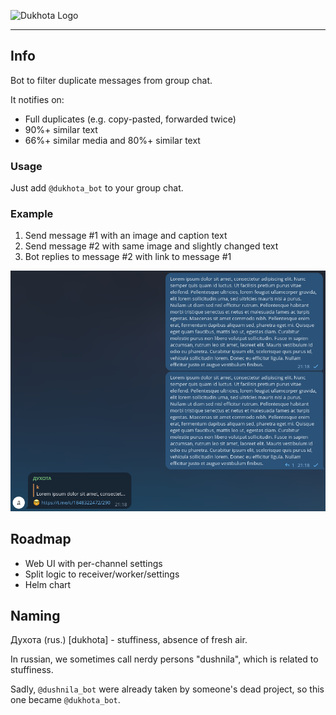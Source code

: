 ![Dukhota Logo](https://via.placeholder.com/800x150/FFFFFF/000000/?text=ДУХОТА)

---

## Info

Bot to filter duplicate messages from group chat.

It notifies on:

- Full duplicates (e.g. copy-pasted, forwarded twice)
- 90%+ similar text
- 66%+ similar media and 80%+ similar text

### Usage

Just add `@dukhota_bot` to your group chat.

### Example

1. Send message #1 with an image and caption text
1. Send message #2 with same image and slightly changed text
1. Bot replies to message #2 with link to message #1

![example](./docs/img/example.png)

## Roadmap

- Web UI with per-channel settings
- Split logic to receiver/worker/settings
- Helm chart

## Naming

Духота (rus.) [dukhota] - stuffiness, absence of fresh air.

In russian, we sometimes call nerdy persons "dushnila", which is related to stuffiness.

Sadly, `@dushnila_bot` were already taken by someone's dead project, so this one became `@dukhota_bot`.
